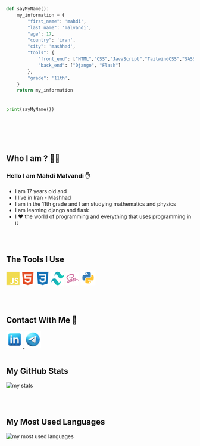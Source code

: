 ```python
def sayMyName():
    my_information = {
        "first_name": 'mahdi',
        "last_name": 'malvandi',
        "age": 17,
        "country": 'iran',
        "city": 'mashhad',
        "tools": {
            "front_end": ["HTML","CSS","JavaScript","TailwindCSS","SASS"],
            "back_end": ["Django", "Flask"]
        },
        "grade": '11th',
    }
    return my_information


print(sayMyName())

```


<br />
<br />
<br />
<br />

## Who I am ? 👨‍💻
<h3 ">Hello I am Mahdi Malvandi ✋</h2>
<ul></ul>

<ul>
    <li> I am 17 years old and</li>
    <li> I live in Iran - Mashhad</li>
    <li> I am in the 11th grade and I am studying mathematics and physics</li>
    <li> I am learning django and flask</li>
    <li> I ❤️ the world of programming and everything that uses programming in it</li>

</ul>  
<br />
<br />

## The Tools I Use

<p align="left">
    <a href="https://developer.mozilla.org/en-US/docs/Web/JavaScript" target="_blank" rel="noreferrer"><img src="https://raw.githubusercontent.com/sabzlearn-ir/sabzlearn-ir/4d2a781931f79c747a132c28eae4ebfbb8eaa7d7/javascript-colored.svg" width="36" height="36" alt="Javascript" /></a>
    <a href="https://developer.mozilla.org/en-US/docs/Glossary/HTML5" target="_blank" rel="noreferrer"><img src="https://raw.githubusercontent.com/sabzlearn-ir/sabzlearn-ir/4d2a781931f79c747a132c28eae4ebfbb8eaa7d7/html5-colored.svg" width="36" height="36" alt="HTML5" /></a>
    <a href="https://www.w3.org/TR/CSS/#css" target="_blank" rel="noreferrer"><img src="https://raw.githubusercontent.com/sabzlearn-ir/sabzlearn-ir/4d2a781931f79c747a132c28eae4ebfbb8eaa7d7/css3-colored.svg" width="36" height="36" alt="CSS3" /></a>
        <a href="https://tailwindcss.com/" target="_blank" rel="noreferrer"><img src="https://raw.githubusercontent.com/MahdiMalvandi/MahdiMalvandi/5c0967327f9ffabd2a295b205f92e0ffe45461c3/tailwind-css-seeklogo.com.svg" width="36" height="36" alt="TailwindCSS" /></a>
        <a href="https://sass-lang.com/" target="_blank" rel="noreferrer"><img src="https://github.com/MahdiMalvandi/MahdiMalvandi/blob/main/pngegg.png?raw=true" width="36" height="36" alt="CSS3" /></a>
         <a href="https://www.python.org/" target="_blank" rel="noreferrer"><img src="https://github.com/MahdiMalvandi/MahdiMalvandi/blob/main/Python_logo_01.svg.png?raw=true" width="40" height="40" alt="Python" /></a>
  
</p>

<br />
<br />


## Contact With Me 📶
<a href="https://www.linkedin.com/in/mahdi-malvandi-8a2924293?utm_source=share&utm_campaign=share_via&utm_content=profile&utm_medium=android_app">
<img height="45rem" src="https://github.com/MahdiMalvandi/MahdiMalvandi/blob/main/icons8-linkedin-logo-94.png?raw=true" />
</a>
<a href="https://t.me/Mahdi_ml6">
<img height="45rem" src="https://github.com/MahdiMalvandi/MahdiMalvandi/blob/main/icons8-telegram-94.png?raw=true" />
</a>

<br />
<br />


## My GitHub Stats

![my stats](https://camo.githubusercontent.com/778333b39e1315ac6dd2635950584cd2af604dee65bea717cd5523f91b345711/68747470733a2f2f6769746875622d726561646d652d73746174732e76657263656c2e6170702f6170693f757365726e616d653d4d616864694d616c76616e64692673686f775f69636f6e733d74727565267468656d653d7261646963616c)


<br />
<br />


## My Most Used Languages

![my most used languages](https://camo.githubusercontent.com/a4f92ad56350138a500afd99a83db0e7fe4e1ad4d16586b5f6c8cb31358ca63a/68747470733a2f2f6769746875622d726561646d652d73746174732e76657263656c2e6170702f6170692f746f702d6c616e67732f3f757365726e616d653d4d616864694d616c76616e646926686964655f70726f67726573733d74727565)
